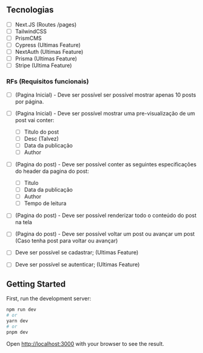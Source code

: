 ## Tecnologias

- [ ] Next.JS (Routes /pages)
- [ ] TailwindCSS
- [ ] PrismCMS
- [ ] Cypress (Ultimas Feature)
- [ ] NextAuth (Ultimas Feature)
- [ ] Prisma (Ultimas Feature)
- [ ] Stripe (Ultima Feature)

### **RFs (Requisitos funcionais)**

- [ ] (Pagina Inicial) - Deve ser possível ser possível mostrar apenas 10 posts por página.
- [ ] (Pagina Inicial) - Deve ser possível mostrar uma pre-visualização de um post vai conter:
  - [ ] Titulo do post
  - [ ] Desc (Talvez)
  - [ ] Data da publicação
  - [ ] Author
- [ ] (Pagina do post) - Deve ser possível conter as seguintes especificações do header da pagina do post:
  - [ ] Titulo
  - [ ] Data da publicação
  - [ ] Author
  - [ ] Tempo de leitura
- [ ] (Pagina do post) - Deve ser possível renderizar todo o conteúdo do post na tela
- [ ] (Pagina do post) - Deve ser possível voltar um post ou avançar um post (Caso tenha post para voltar ou avançar)

- [ ] Deve ser possível se cadastrar; (Ultimas Feature)
- [ ] Deve ser possível se autenticar; (Ultimas Feature)

## Getting Started

First, run the development server:

```bash
npm run dev
# or
yarn dev
# or
pnpm dev
```

Open [http://localhost:3000](http://localhost:3000) with your browser to see the result.
